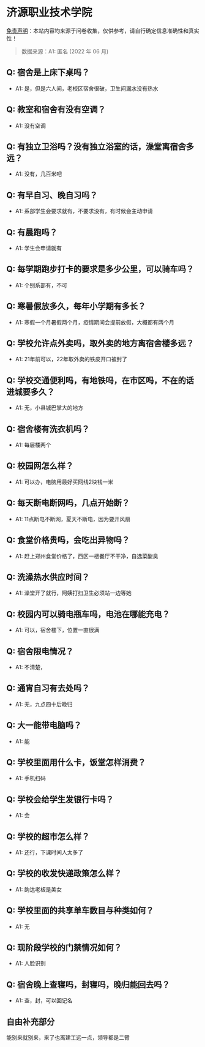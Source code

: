 # 济源职业技术学院

[免责声明](https://colleges.chat/#_3)：本站内容均来源于问卷收集，仅供参考，请自行确定信息准确性和真实性！

> 数据来源：A1: 匿名 (2022 年 06 月)

## Q: 宿舍是上床下桌吗？

- A1: 是，但是六人间，老校区宿舍很破，卫生间漏水没有热水

## Q: 教室和宿舍有没有空调？

- A1: 没有空调

## Q: 有独立卫浴吗？没有独立浴室的话，澡堂离宿舍多远？

- A1: 没有，几百米吧

## Q: 有早自习、晚自习吗？

- A1: 系部学生会要求就有，不要求没有，有时候会主动申请

## Q: 有晨跑吗？

- A1: 学生会申请就有

## Q: 每学期跑步打卡的要求是多少公里，可以骑车吗？

- A1: 个别系部有，不可

## Q: 寒暑假放多久，每年小学期有多长？

- A1: 寒假一个月暑假两个月，疫情期间会提前放假，大概都有两个月

## Q: 学校允许点外卖吗，取外卖的地方离宿舍楼多远？

- A1: 21年前可以，22年取外卖的铁皮开口被封了

## Q: 学校交通便利吗，有地铁吗，在市区吗，不在的话进城要多久？

- A1: 无，小县城巴掌大的地方

## Q: 宿舍楼有洗衣机吗？

- A1: 每层楼两个

## Q: 校园网怎么样？

- A1: 可以办，电脑用最好买网线2块钱一米

## Q: 每天断电断网吗，几点开始断？

- A1: 11点断电不断网，夏天不断电，因为要开风扇

## Q: 食堂价格贵吗，会吃出异物吗？

- A1: 赶上郑州食堂价格了，西区一楼餐厅不干净，自选菜酸臭

## Q: 洗澡热水供应时间？

- A1: 澡堂开了就行，阿姨打扫卫生必须站一边等她

## Q: 校园内可以骑电瓶车吗，电池在哪能充电？

- A1: 可以，宿舍楼下，位置一直很满

## Q: 宿舍限电情况？

- A1: 不清楚，

## Q: 通宵自习有去处吗？

- A1: 无，九点四十后晚归

## Q: 大一能带电脑吗？

- A1: 能

## Q: 学校里面用什么卡，饭堂怎样消费？

- A1: 手机扫码

## Q: 学校会给学生发银行卡吗？

- A1: 会

## Q: 学校的超市怎么样？

- A1: 还行，下课时间人太多了

## Q: 学校的收发快递政策怎么样？

- A1: 韵达老板是美女

## Q: 学校里面的共享单车数目与种类如何？

- A1: 无

## Q: 现阶段学校的门禁情况如何？

- A1: 人脸识别

## Q: 宿舍晚上查寝吗，封寝吗，晚归能回去吗？

- A1: 查，封，可以回记名

## 自由补充部分

能别来就别来，来了也离建工远一点，领导都是二臂